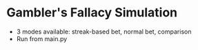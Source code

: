 # Gambler's Fallacy Simulation
* 3 modes available: streak-based bet, normal bet, comparison
* Run from main.py